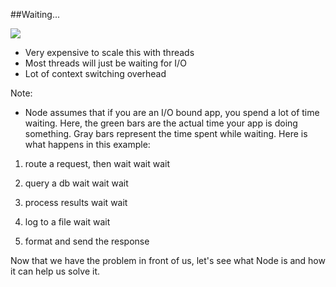 ##Waiting...

<img src="https://www.altamiracorp.com/blog/146/files/waiting.png">

- Very expensive to scale this with threads
- Most threads will just be waiting for I/O
- Lot of context switching overhead

Note:
- Node assumes that if you are an I/O bound app, you spend a lot of time waiting.
Here, the green bars are the actual time your app is doing something.
Gray bars represent the time spent while waiting.
Here is what happens in this example:

1) route a request, then
wait wait wait

2) query a db
wait wait wait

3) process results
wait wait

4) log to a file
wait wait

5) format and send the response

Now that we have the problem in front of us, let's see what Node is and how it can help us solve it.
